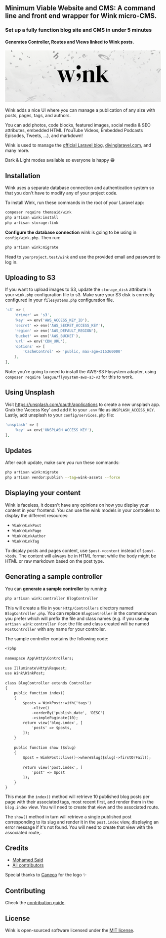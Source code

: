 ## Minimum Viable Website and CMS: A command line and front end wrapper for Wink micro-CMS. 

### Set up a fully function blog site and CMS in under 5 minutes
#### Generates Controller, Routes and Views linked to Wink posts.

<p align="center"><img src="/art/header.png?1" alt="wink logo"></p>

Wink adds a nice UI where you can manage a publication of any size with posts, pages, tags, and authors.

You can add photos, code blocks, featured images, social media & SEO attributes, embedded HTML (YouTube Videos, Embedded Podcasts Episodes, Tweets, ...), and markdown!

Wink is used to manage the [official Laravel blog](https://blog.laravel.com), [divinglaravel.com](https://divinglaravel.com), and many more.

Dark & Light modes available so everyone is happy 😁

## Installation

Wink uses a separate database connection and authentication system so that you don't have to modify any of your project code.

To install Wink, run these commands in the root of your Laravel app:

```sh
composer require themsaid/wink
php artisan wink:install
php artisan storage:link
```

**Configure the database connection** wink is going to be using in `config/wink.php`. Then run:

```sh
php artisan wink:migrate
```

Head to `yourproject.test/wink` and use the provided email and password to log in.

## Uploading to S3

If you want to upload images to S3, update the `storage_disk` attribute in your `wink.php` configuration file to s3. Make sure your S3 disk is correctly configured in your `filesystems.php` configuration file.

```php
's3' => [
    'driver' => 's3',
    'key' => env('AWS_ACCESS_KEY_ID'),
    'secret' => env('AWS_SECRET_ACCESS_KEY'),
    'region' => env('AWS_DEFAULT_REGION'),
    'bucket' => env('AWS_BUCKET'),
    'url' => env('CDN_URL'),
    'options' => [
        'CacheControl' => 'public, max-age=315360000'
    ],
],
```

Note: you're going to need to install the AWS-S3 Flysystem adapter, using `composer require league/flysystem-aws-s3-v3` for this to work.

## Using Unsplash

Visit https://unsplash.com/oauth/applications to create a new unsplash app. Grab the 'Access Key' and add it to your `.env` file as `UNSPLASH_ACCESS_KEY`. Lastly, add unsplash to your `config/services.php` file:

```php
'unsplash' => [
    'key' => env('UNSPLASH_ACCESS_KEY'),
],
```

## Updates

After each update, make sure you run these commands:

```sh
php artisan wink:migrate
php artisan vendor:publish --tag=wink-assets --force
```

## Displaying your content

Wink is faceless, it doesn't have any opinions on how you display your content in your frontend. You can use the wink models in your controllers to display the different resources:

- `Wink\WinkPost`
- `Wink\WinkPage`
- `Wink\WinkAuthor`
- `Wink\WinkTag`

To display posts and pages content, use `$post->content` instead of `$post->body`. The content will always be in HTML format while the body might be HTML or raw markdown based on the post type.

## Generating a sample controller

You can **generate a sample controller** by running:

```sh
php artisan wink:controller BlogController
```

This will create a file in your `Http/Controllers` directory named `BlogController.php`.  You can replace `BlogController` in the commandnoun you prefer which will prefix the file and class names  (e.g. if you use`php artisan wink:controller Post` the file and class created will be named `PostController` with any name for your controller. 

The sample controller contains the following code:

```angular2
<?php

namespace App\Http\Controllers;

use Illuminate\Http\Request;
use Wink\WinkPost;

class BlogController extends Controller
{
    public function index()
    {
        $posts = WinkPost::with('tags')
            ->live()
            ->orderBy('publish_date', 'DESC')
            ->simplePaginate(10);
        return view('blog.index', [
            'posts' => $posts,
        ]);
    }

    public function show ($slug)
    {
        $post = WinkPost::live()->whereSlug($slug)->firstOrFail();

        return view('post.index', [
            'post' => $post
        ]);
    }
}
```
 
 This mean the `index()` method will retrieve 10 published blog posts per page with their associated tags, most recent first, and render them in the `blog.index` view. You will need to create that view and the associated route.
 
 The `show()` method in turn will retrieve a single published post corresponding to its slug and render it in the `post.index` view,  displaying an error message if it's not found.  You will need to create that view with the associated route,. 
 
## Credits

- [Mohamed Said](https://github.com/themsaid)
- [All contributors](https://github.com/themsaid/wink/contributors)

Special thanks to [Caneco](https://twitter.com/caneco) for the logo ✨

## Contributing

Check the [contribution guide](CONTRIBUTING.md).

## License

Wink is open-sourced software licensed under the [MIT license](https://opensource.org/licenses/MIT).
